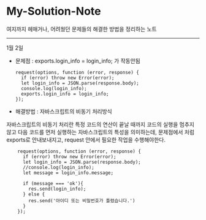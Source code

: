 # My-Solution-Note

여지까지 헤매거나, 어려웠던 문제들의 해결한 방법을 정리하는 노트

-------------------------------

1월 2일

  - 문제점 : exports.login_info = login_info; 가 작동안됨
  
        request(options, function (error, response) {
          if (error) throw new Error(error);
          let login_info = JSON.parse(response.body);
          console.log(login_info);
          exports.login_info = login_info;
        });

  - 해결방법 : 자바스크립트의 비동기 처리방식
  
  자바스크립트의 비동기 처리란 특정 코드의 연산이 끝날 때까지 코드의 실행을 멈추지 않고 다음 코드를 먼저 실행하는 자바스크립트의 특성을 의미하는데, 문제점에서 처럼 exports로 안내보내지고, request 안에서 필요한 작업을 수행해야한다.
  
        request(options, function (error, response) { 
          if (error) throw new Error(error);
          let login_info = JSON.parse(response.body);
          //console.log(login_info);
          let message = login_info.message;

          if (message === 'ok'){
            res.send(login_info);
          } else {
            res.send('아이디 또는 비밀번호가 틀렸습니다.')
          }
        });
